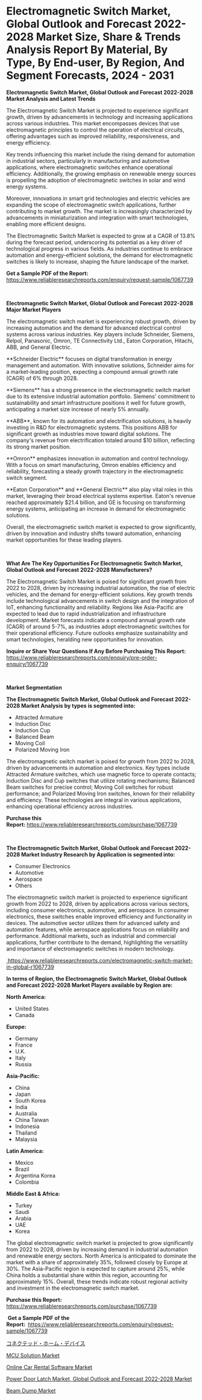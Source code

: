 <p><h1>Electromagnetic Switch Market, Global Outlook and Forecast 2022-2028 Market Size, Share & Trends Analysis Report By Material, By Type, By End-user, By Region, And Segment Forecasts, 2024 - 2031</h1></p><p><strong>Electromagnetic Switch Market, Global Outlook and Forecast 2022-2028 Market Analysis and Latest Trends</strong></p>
<p><p>The Electromagnetic Switch Market is projected to experience significant growth, driven by advancements in technology and increasing applications across various industries. This market encompasses devices that use electromagnetic principles to control the operation of electrical circuits, offering advantages such as improved reliability, responsiveness, and energy efficiency.</p><p>Key trends influencing this market include the rising demand for automation in industrial sectors, particularly in manufacturing and automotive applications, where electromagnetic switches enhance operational efficiency. Additionally, the growing emphasis on renewable energy sources is propelling the adoption of electromagnetic switches in solar and wind energy systems.</p><p>Moreover, innovations in smart grid technologies and electric vehicles are expanding the scope of electromagnetic switch applications, further contributing to market growth. The market is increasingly characterized by advancements in miniaturization and integration with smart technologies, enabling more efficient designs.</p><p>The Electromagnetic Switch Market is expected to grow at a CAGR of 13.8% during the forecast period, underscoring its potential as a key driver of technological progress in various fields. As industries continue to embrace automation and energy-efficient solutions, the demand for electromagnetic switches is likely to increase, shaping the future landscape of the market.</p></p>
<p><strong>Get a Sample PDF of the Report:&nbsp;</strong> <a href="https://www.reliableresearchreports.com/enquiry/request-sample/1067739">https://www.reliableresearchreports.com/enquiry/request-sample/1067739</a></p>
<p>&nbsp;</p>
<p><strong>Electromagnetic Switch Market, Global Outlook and Forecast 2022-2028 Major Market Players</strong></p>
<p><p>The electromagnetic switch market is experiencing robust growth, driven by increasing automation and the demand for advanced electrical control systems across various industries. Key players include Schneider, Siemens, Relpol, Panasonic, Omron, TE Connectivity Ltd., Eaton Corporation, Hitachi, ABB, and General Electric.</p><p>**Schneider Electric** focuses on digital transformation in energy management and automation. With innovative solutions, Schneider aims for a market-leading position, expecting a compound annual growth rate (CAGR) of 6% through 2028.</p><p>**Siemens** has a strong presence in the electromagnetic switch market due to its extensive industrial automation portfolio. Siemens' commitment to sustainability and smart infrastructure positions it well for future growth, anticipating a market size increase of nearly 5% annually.</p><p>**ABB**, known for its automation and electrification solutions, is heavily investing in R&D for electromagnetic systems. This positions ABB for significant growth as industries move toward digital solutions. The company's revenue from electrification totaled around $10 billion, reflecting its strong market position.</p><p>**Omron** emphasizes innovation in automation and control technology. With a focus on smart manufacturing, Omron enables efficiency and reliability, forecasting a steady growth trajectory in the electromagnetic switch segment.</p><p>**Eaton Corporation** and **General Electric** also play vital roles in this market, leveraging their broad electrical systems expertise. Eaton's revenue reached approximately $21.4 billion, and GE is focusing on transforming energy systems, anticipating an increase in demand for electromagnetic solutions.</p><p>Overall, the electromagnetic switch market is expected to grow significantly, driven by innovation and industry shifts toward automation, enhancing market opportunities for these leading players.</p></p>
<p>&nbsp;</p>
<p><strong>What Are The Key Opportunities For Electromagnetic Switch Market, Global Outlook and Forecast 2022-2028 Manufacturers?</strong></p>
<p><p>The Electromagnetic Switch Market is poised for significant growth from 2022 to 2028, driven by increasing industrial automation, the rise of electric vehicles, and the demand for energy-efficient solutions. Key growth trends include technological advancements in switch design and the integration of IoT, enhancing functionality and reliability. Regions like Asia-Pacific are expected to lead due to rapid industrialization and infrastructure development. Market forecasts indicate a compound annual growth rate (CAGR) of around 5-7%, as industries adopt electromagnetic switches for their operational efficiency. Future outlooks emphasize sustainability and smart technologies, heralding new opportunities for innovation.</p></p>
<p><strong>Inquire or Share Your Questions If Any Before Purchasing This Report:</strong> <a href="https://www.reliableresearchreports.com/enquiry/pre-order-enquiry/1067739">https://www.reliableresearchreports.com/enquiry/pre-order-enquiry/1067739</a></p>
<p>&nbsp;</p>
<p><strong>Market Segmentation</strong></p>
<p><strong>The Electromagnetic Switch Market, Global Outlook and Forecast 2022-2028 Market Analysis by types is segmented into:</strong></p>
<p><ul><li>Attracted Armature</li><li>Induction Disc</li><li>Induction Cup</li><li>Balanced Beam</li><li>Moving Coil</li><li>Polarized Moving Iron</li></ul></p>
<p><p>The electromagnetic switch market is poised for growth from 2022 to 2028, driven by advancements in automation and electronics. Key types include Attracted Armature switches, which use magnetic force to operate contacts; Induction Disc and Cup switches that utilize rotating mechanisms; Balanced Beam switches for precise control; Moving Coil switches for robust performance; and Polarized Moving Iron switches, known for their reliability and efficiency. These technologies are integral in various applications, enhancing operational efficiency across industries.</p></p>
<p><strong>Purchase this Report:&nbsp;</strong><a href="https://www.reliableresearchreports.com/purchase/1067739">https://www.reliableresearchreports.com/purchase/1067739</a></p>
<p>&nbsp;</p>
<p><strong>The Electromagnetic Switch Market, Global Outlook and Forecast 2022-2028 Market Industry Research by Application is segmented into:</strong></p>
<p><ul><li>Consumer Electronics</li><li>Automotive</li><li>Aerospace</li><li>Others</li></ul></p>
<p><p>The electromagnetic switch market is projected to experience significant growth from 2022 to 2028, driven by applications across various sectors, including consumer electronics, automotive, and aerospace. In consumer electronics, these switches enable improved efficiency and functionality in devices. The automotive sector utilizes them for advanced safety and automation features, while aerospace applications focus on reliability and performance. Additional markets, such as industrial and commercial applications, further contribute to the demand, highlighting the versatility and importance of electromagnetic switches in modern technology.</p></p>
<p><a href="https://www.reliableresearchreports.com/electromagnetic-switch-market-in-global-r1067739">&nbsp;https://www.reliableresearchreports.com/electromagnetic-switch-market-in-global-r1067739</a></p>
<p><strong>In terms of Region, the Electromagnetic Switch Market, Global Outlook and Forecast 2022-2028 Market Players available by Region are:</strong></p>
<p>
    <p> <strong> North America: </strong>
        <ul>
            <li>United States</li>
            <li>Canada</li>
        </ul>
        </p> 
    <p> <strong> Europe: </strong>
        <ul>
            <li>Germany</li>
            <li>France</li>
            <li>U.K.</li>
            <li>Italy</li>
            <li>Russia</li>
        </ul>
        </p> 
    <p> <strong> Asia-Pacific: </strong>
        <ul>
            <li>China</li>
            <li>Japan</li>
            <li>South Korea</li>
            <li>India</li>
            <li>Australia</li>
            <li>China Taiwan</li>
            <li>Indonesia</li>
            <li>Thailand</li>
            <li>Malaysia</li>
        </ul>
        </p> 
    <p> <strong> Latin America: </strong>
        <ul>
            <li>Mexico</li>
            <li>Brazil</li>
            <li>Argentina Korea</li>
            <li>Colombia</li>
        </ul>
        </p> 
    <p> <strong> Middle East & Africa: </strong>
        <ul>
            <li>Turkey</li>
            <li>Saudi</li>
            <li>Arabia</li>
            <li>UAE</li>
            <li>Korea</li>
        </ul>
    </p>
    </p>
<p><p>The global electromagnetic switch market is projected to grow significantly from 2022 to 2028, driven by increasing demand in industrial automation and renewable energy sectors. North America is anticipated to dominate the market with a share of approximately 35%, followed closely by Europe at 30%. The Asia-Pacific region is expected to capture around 25%, while China holds a substantial share within this region, accounting for approximately 15%. Overall, these trends indicate robust regional activity and investment in the electromagnetic switch market.</p></p>
<p><strong>Purchase this Report: </strong><a href="https://www.reliableresearchreports.com/purchase/1067739">https://www.reliableresearchreports.com/purchase/1067739</a></p>
<p>&nbsp;<strong>Get a Sample PDF of the Report:&nbsp;&nbsp;</strong><a href="https://www.reliableresearchreports.com/enquiry/request-sample/1067739">https://www.reliableresearchreports.com/enquiry/request-sample/1067739</a></p>
<p><strong></strong></p>
<p><p><a href="https://medium.com/@oswaldheman9gu/connected-home-devices-market-trends-and-forecast-2024-2031-in-japanese-it-translates-to-643f3bd7acb6">コネクテッド・ホーム・デバイス</a></p><p><a href="https://medium.com/@joe.tucker3457/global-mcu-solution-market-trends-insights-into-growth-opportunities-and-challenges-forecasted-96cc91440572">MCU Solution Market</a></p><p><a href="https://www.linkedin.com/pulse/online-car-rental-software-market-investigation-industry-gmzec?trackingId=xtdwcry7QvOFKj6xlZ0OGQ%3D%3D">Online Car Rental Software Market</a></p><p><a href="https://github.com/irfadac/Market-Research-Report-List-4/blob/main/power-door-latch-market-global-outlook-and-forecast-2022-2028-market.md">Power Door Latch Market, Global Outlook and Forecast 2022-2028 Market</a></p><p><a href="https://medium.com/@priscillaalexist47/analyzing-beam-dump-market-dynamics-and-growth-drivers-and-forecasted-for-period-from-2024-to-2031-0800163a1a3d">Beam Dump Market</a></p></p>